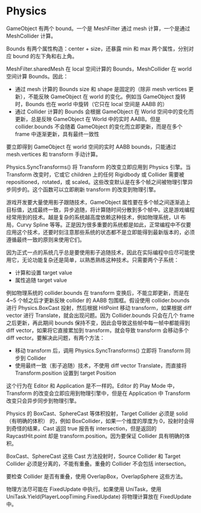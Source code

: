 # Physics

GameObject 有两个 bound。一个是 MeshFilter 通过 mesh 计算，一个是通过 MeshCollider 计算。

Bounds 有两个属性构造：center + size，还暴露 min 和 max 两个属性，分别对应 bound 的左下角和右上角。

MeshFilter.sharedMesh 在 local 空间计算的 Bounds，MeshCollider 在 world 空间计算 Bounds。因此：

- 通过 mesh 计算的 Bounds size 和 shape 是固定的（除非 mesh vertices 更新），不能反映 GameObject 在 world 的变化。例如当 GameObject 旋转时，Bounds 也在 world 中旋转（它只在 local 空间是 AABB 的）
- 通过 Collider 计算的 Bounds 会根据 GameObject 在 World 空间中的变化而更新，总是反映 GameObject 在 World 中的实时 AABB。但是 collider.bounds 不会随着 GameObject 的变化而立即更新，而是在多个 frame 中逐渐更新，具有最终一致性

要立即得到 GameObject 在 world 空间的实时 AABB bounds，只能通过 mesh.vertices 和 transform 手动计算。

Physics.SyncTransforms() 将 Transform 的改变立即应用到 Physics 引擎。当 Transform 改变时，它或它 children 上的任何 Rigidbody 或 Collider 需要被 repositioned，rotated，或 scaled。这些改变默认是在多个帧之间被物理引擎异步同步的。这个函数可以立即刷新 transform 的改变到物理引擎。

游戏开发要大量使用影子跟随技术，GameObject 属性要在多个帧之间逐渐追上目标值，达成最终一致，异步追随，将计算随时间分散到多个帧中。这是游戏编程经常用到的技术。越是复杂的系统越高度依赖这种技术，例如物理系统，UI 布局，Curvy Spline 等等。正是因为很多重要的系统都是如此，正常编程中不仅要应用这个技术，还要时刻注意那些系统的状态都不是立即能得到最新版本的，必须遵循最终一致的原则来使用它们。

因为正式一点的系统几乎总是要使用影子追随技术，因此在实际编程中应尽可能使用它，无论功能复杂还是简单，以熟悉熟练这种技术。只需要两个子系统：

- 计算和设置 target value
- 属性追随 target value

例如物理系统的 collider.bounds 在 transform 变换后，不能立即更新，而是在 4~5 个帧之后才更新反映 collider 的 AABB 包围框。假设使用 collider.bounds 进行 Physics.BoxCast 投射，然后根据 HitPoint 移动 transform，如果根据 diff vector 进行 Translate，就会出现问题。因为 Collider.bounds 只会在几个 frame 之后更新，再此期间 bounds 保持不变，因此会导致这些帧中每一帧中都能得到 diff vector，如果将它直接累加到 transform，就会导致 transform 会移动多个 diff vector。要解决此问题，有两个方法：

- 移动 transform 后，调用 Physics.SyncTransforms() 立即将 Transform 同步到 Collider
- 使用最终一致（影子追随）技术，不使用 diff vector Translate，而直接将 Transform.position 设置到 target Position  

这个行为在 Editor 和 Application 是不一样的。Editor 的 Play Mode 中，Transform 的改变会立即应用到物理引擎中，但是在 Application 中 Transform 改变只会异步同步到物理引擎。

Physics 的 BoxCast、SphereCast 等体积投射，Target Collider 必须是 solid（有明确的体积） 的，例如 BoxCollider，如果一个维度的厚度为 0，投射时会得到奇怪的结果，Cast 返回 true 报告有 intersection，但是返回的 RaycastHit.point 却是 transform.position。因为要保证 Collider 具有明确的体积。

BoxCast、SphereCast 这些 Cast 方法投射时，Source Collider 和 Target Collider 必须是分离的，不能有重叠。重叠的 Collider 不会包括 intersection。

要检查 Collider 是否有重叠，使用 OverlapBox，OverlapSphere 这些方法。

物理方法尽可能在 FixedUpdate 中执行。如果使用 UniTask，使用 UniTask.Yield(PlayerLoopTiming.FixedUpdate) 将物理计算放在 FixedUpdate 中。

